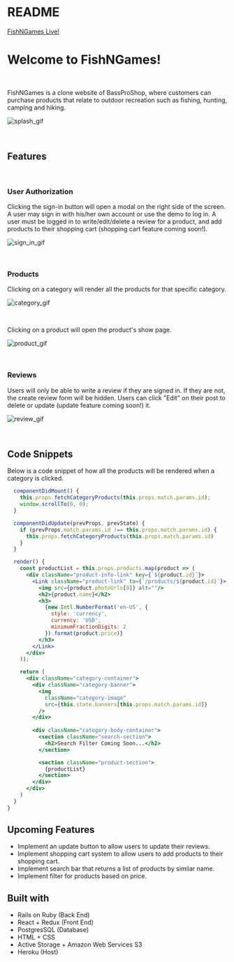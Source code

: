 # README

[FishNGames Live!](https://fish-n-games.herokuapp.com/#/)

# Welcome to FishNGames!

&nbsp;

FishNGames is a clone website of BassProShop, where customers can purchase products that relate to outdoor recreation such as fishing, hunting, camping and hiking.

![splash_gif](https://user-images.githubusercontent.com/70188998/114985479-b4e97f00-9e47-11eb-8af6-fbb12c8af472.gif)


&nbsp;

## Features

&nbsp;

### User Authorization 

Clicking the sign-in button will open a modal on the right side of the screen. A user may sign in with his/her own account or use the demo to log in. A user must be logged in to write/edit/delete a review for a product, and add products to their shopping cart (shopping cart feature coming soon!). 

![sign_in_gif](https://user-images.githubusercontent.com/70188998/114985573-cc286c80-9e47-11eb-9213-c4cbf5fdf874.gif)

&nbsp;

### Products

Clicking on a category will render all the products for that specific category. 

![category_gif](https://user-images.githubusercontent.com/70188998/114985585-d0ed2080-9e47-11eb-9e84-45874adaa13b.gif)

&nbsp;

Clicking on a product will open the product's show page. 

![product_gif](https://user-images.githubusercontent.com/70188998/114985620-dcd8e280-9e47-11eb-885c-50d11404abf8.gif)

&nbsp;

### Reviews

Users will only be able to write a review if they are signed in. If they are not, the create review form will be hidden. Users can click "Edit" on their post to delete or update (update feature coming soon!) it.

![review_gif](https://user-images.githubusercontent.com/70188998/114985640-e2362d00-9e47-11eb-8ee6-d92f6314279a.gif)

&nbsp;

## Code Snippets

Below is a code snippet of how all the products will be rendered when a category is clicked.

```jsx
  componentDidMount() {
    this.props.fetchCategoryProducts(this.props.match.params.id);
    window.scrollTo(0, 0);
  }

  componentDidUpdate(prevProps, prevState) {
    if (prevProps.match.params.id !== this.props.match.params.id) {
      this.props.fetchCategoryProducts(this.props.match.params.id)
    }
  }

  render() {
    const productList = this.props.products.map(product => (
      <div className="product-info-link" key={`${product.id}`}>
        <Link className="product-link" to={`/products/${product.id}`}>
          <img src={product.photoUrls[0]} alt=""/>
          <h2>{product.name}</h2>
          <h3>
            {new Intl.NumberFormat('en-US', {
              style: 'currency',
              currency: 'USD',
              minimumFractionDigits: 2
            }).format(product.price)}
          </h3>
        </Link>
      </div>
    ));

    return (
      <div className="category-container">
        <div className="category-banner">
          <img 
            className="category-image" 
            src={this.state.banners[this.props.match.params.id]}
          />
        </div>
        
        <div className="category-body-container">
          <section className="search-section">
            <h2>Search Filter Coming Soon...</h2>
          </section>

          <section className="product-section">
            {productList}
          </section>
        </div>
      </div>
    )
  }
}
```

## Upcoming Features
* Implement an update button to allow users to update their reviews.
* Implement  shopping cart system to allow users to add products to their shopping cart.
* Implement search bar that returns a list of products by similar name.
* Implement filter for products based on price.

## Built with
* Rails on Ruby (Back End)
* React + Redux (Front End)
* PostgresSQL (Database)
* HTML + CSS
* Active Storage + Amazon Web Services S3
* Heroku (Host)
